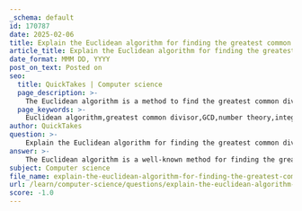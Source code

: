 ```yaml
---
_schema: default
id: 170787
date: 2025-02-06
title: Explain the Euclidean algorithm for finding the greatest common divisor.
article_title: Explain the Euclidean algorithm for finding the greatest common divisor.
date_format: MMM DD, YYYY
post_on_text: Posted on
seo:
  title: QuickTakes | Computer science
  page_description: >-
    The Euclidean algorithm is a method to find the greatest common divisor of two integers efficiently by using their remainders through a series of divisions.
  page_keywords: >-
    Euclidean algorithm,greatest common divisor,GCD,number theory,integers,remainder,division,polynomial time
author: QuickTakes
question: >-
    Explain the Euclidean algorithm for finding the greatest common divisor.
answer: >-
    The Euclidean algorithm is a well-known method for finding the greatest common divisor (GCD) of two integers. The GCD of two integers is the largest positive integer that divides both numbers without leaving a remainder. The algorithm is based on the principle that the GCD of two numbers also divides their difference.\n\n### Steps of the Euclidean Algorithm\n\n1. **Start with two integers**: Let $ a $ and $ b $ be the two integers for which you want to find the GCD. Assume $ a > b $.\n\n2. **Apply the division**: Compute the remainder of $ a $ divided by $ b $:\n   $$\n   r = a \mod b\n   $$\n\n3. **Replace and repeat**: Replace $ a $ with $ b $ and $ b $ with $ r $:\n   - Set $ a = b $\n   - Set $ b = r $\n\n4. **Continue until remainder is zero**: Repeat steps 2 and 3 until $ b $ becomes zero. The last non-zero remainder is the GCD of the original two integers.\n\n### Example\n\nTo find the GCD of 48 and 18:\n\n1. Compute $ 48 \mod 18 $:\n   - $ 48 \div 18 = 2 $ (quotient)\n   - $ 48 - 2 \times 18 = 12 $ (remainder)\n   - So, $ r = 12 $\n\n2. Replace $ a $ and $ b $:\n   - Now, $ a = 18 $ and $ b = 12 $\n\n3. Compute $ 18 \mod 12 $:\n   - $ 18 \div 12 = 1 $\n   - $ 18 - 1 \times 12 = 6 $\n   - So, $ r = 6 $\n\n4. Replace $ a $ and $ b $:\n   - Now, $ a = 12 $ and $ b = 6 $\n\n5. Compute $ 12 \mod 6 $:\n   - $ 12 \div 6 = 2 $\n   - $ 12 - 2 \times 6 = 0 $\n   - So, $ r = 0 $\n\nSince $ b $ is now zero, the last non-zero remainder is 6. Therefore, the GCD of 48 and 18 is 6.\n\n### Conclusion\n\nThe Euclidean algorithm is efficient and runs in polynomial time, specifically \( O(\log(\min(a, b))) \), making it suitable for computing the GCD of large integers. It is a fundamental algorithm in number theory and has applications in various fields, including cryptography and computer science.
subject: Computer science
file_name: explain-the-euclidean-algorithm-for-finding-the-greatest-common-divisor.md
url: /learn/computer-science/questions/explain-the-euclidean-algorithm-for-finding-the-greatest-common-divisor
score: -1.0
---
```


&nbsp;